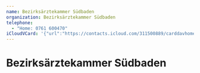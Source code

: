```yaml
---
name: Bezirksärztekammer Südbaden
organization: Bezirksärztekammer Südbaden
telephone:
  - "Home: 0761 600470"
iCloudVCard: '{"url":"https://contacts.icloud.com/311500889/carddavhome/card/QUVGODBDNDUtOEZDNC00RTg1LTk2MkUtQ0I0OENEQjVGNjJD.vcf","etag":"\"kmfhdxfb\"","data":"BEGIN:VCARD\r\nVERSION:3.0\r\nFN:\r\nN:;;;;\r\nUID:AEF80C45-8FC4-4E85-962E-CB48CDB5F62C\r\nPRODID:-//Apple Inc.//Apple WebDAV Outlook Store 4.8.26//ENX-APPLE-OL-MAPPI\r\n NG-INFO:1\r\nREV:2025-04-03T22:10:54Z\r\nORG:Bezirksärztekammer Südbaden;\r\nTEL;TYPE=HOME:0761 600470\r\nX-ABShowAs:COMPANY\r\nEND:VCARD"}'
---
```

# Bezirksärztekammer Südbaden